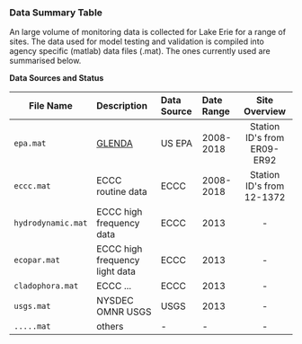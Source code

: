 
### Data Summary Table
An large volume of monitoring data is collected for Lake Erie for a range of sites. The data used for model testing and validation is compiled into agency specific (matlab) data files (.mat). The ones currently used are summarised below.


**Data Sources and Status**


| File Name | Description | Data Source | Date Range | Site Overview |
| ---------------- |:----------|:-----------|:-----------|:-----------:|
| `epa.mat` | [GLENDA](https://cdx.epa.gov) | US EPA | 2008-2018 | Station ID's from ER09-ER92 |
| `eccc.mat` | ECCC routine data | ECCC | 2008-2018 | Station ID's from 12-1372 |
| `hydrodynamic.mat` | ECCC high frequency data | ECCC | 2013 |- |
| `ecopar.mat` | ECCC high frequency light data | ECCC | 2013 |- |
| `cladophora.mat` | ECCC ...| ECCC | 2013 |- |
| `usgs.mat` | NYSDEC OMNR USGS| USGS | 2013 |- |
| `.....mat` | others | - |- |- |

